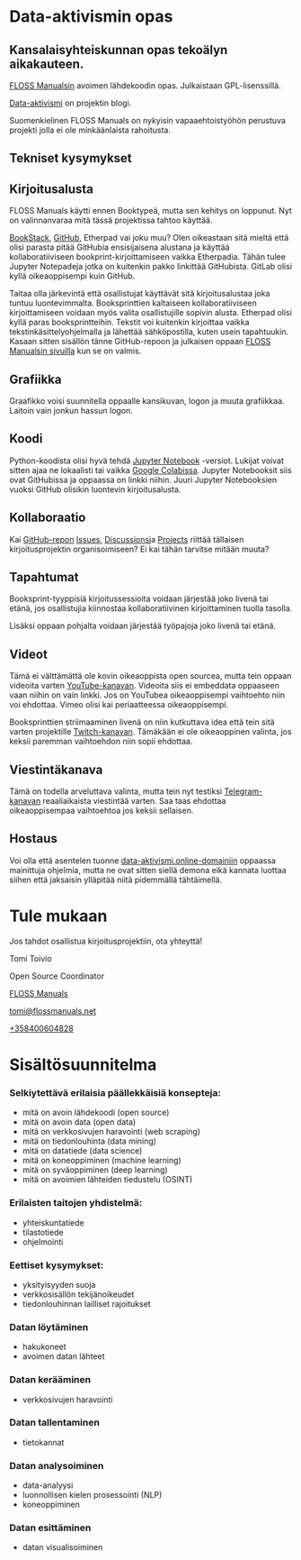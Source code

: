 # Data-aktivismin opas
## Kansalaisyhteiskunnan opas tekoälyn aikakauteen.

[FLOSS Manualsin](https://fi.flossmanuals.net) avoimen lähdekoodin opas. Julkaistaan GPL-lisenssillä. 

[Data-aktivismi](https://data-aktivismi.online) on projektin blogi.

Suomenkielinen FLOSS Manuals on nykyisin vapaaehtoistyöhön perustuva projekti jolla ei ole minkäänlaista rahoitusta. 

## Tekniset kysymykset

## Kirjoitusalusta

FLOSS Manuals käytti ennen Booktypeä, mutta sen kehitys on loppunut. Nyt on valinnanvaraa mitä tässä projektissa tahtoo käyttää.

[BookStack](https://bookstack.datatiede.org/books/data-aktivistin-opas), [GitHub](https://github.com/TomiToivio/data-aktivismin-opas), Etherpad vai joku muu? Olen oikeastaan sitä mieltä että olisi parasta pitää GitHubia ensisijaisena alustana ja käyttää kollaboratiiviseen bookprint-kirjoittamiseen vaikka Etherpadia. Tähän tulee Jupyter Notepadeja jotka on kuitenkin pakko linkittää GitHubista. GitLab olisi kyllä oikeaoppisempi kuin GitHub.

Taitaa olla järkevintä että osallistujat käyttävät sitä kirjoitusalustaa joka tuntuu luontevimmalta. Booksprinttien kaltaiseen kollaboratiiviseen kirjoittamiseen voidaan myös valita osallistujille sopivin alusta. Etherpad olisi kyllä paras booksprintteihin. Tekstit voi kuitenkin kirjoittaa vaikka tekstinkäsittelyohjelmalla ja lähettää sähköpostilla, kuten usein tapahtuukin. Kasaan sitten sisällön tänne GitHub-repoon ja julkaisen oppaan [FLOSS Manualsin sivuilla](https://fi.flossmanuals.net) kun se on valmis.

## Grafiikka

Graafikko voisi suunnitella oppaalle kansikuvan, logon ja muuta grafiikkaa. Laitoin vain jonkun hassun logon. 

## Koodi

Python-koodista olisi hyvä tehdä [Jupyter Notebook](https://jupyter.org/) -versiot. Lukijat voivat sitten ajaa ne lokaalisti tai vaikka [Google Colabissa](https://colab.google/). Jupyter Notebooksit siis ovat GitHubissa ja oppaassa on linkki niihin. Juuri Jupyter Notebooksien vuoksi GitHub olisikin luontevin kirjoitusalusta.

## Kollaboraatio

Kai [GitHub-repon](https://github.com/TomiToivio/data-aktivismin-opas) [Issues](https://github.com/TomiToivio/data-aktivismin-opas/issues), [Discussions](https://github.com/TomiToivio/data-aktivismin-opas/discussions)ja [Projects](https://github.com/TomiToivio/data-aktivismin-opas/projects) riittää tällaisen kirjoitusprojektin organisoimiseen? Ei kai tähän tarvitse mitään muuta? 

## Tapahtumat

Booksprint-tyyppisiä kirjoitussessioita voidaan järjestää joko livenä tai etänä, jos osallistujia kiinnostaa kollaboratiivinen kirjoittaminen tuolla tasolla. 

Lisäksi oppaan pohjalta voidaan järjestää työpajoja joko livenä tai etänä. 

## Videot

Tämä ei välttämättä ole kovin oikeaoppista open sourcea, mutta tein oppaan videoita varten [YouTube-kanavan](https://www.youtube.com/channel/UC9rVF6eoQuQPiCxio679InQ). Videoita siis ei embeddata oppaaseen vaan niihin on vain linkki. Jos on YouTubea oikeaoppisempi vaihtoehto niin voi ehdottaa. Vimeo olisi kai periaatteessa oikeaoppisempi.

Booksprinttien striimaaminen livenä on niin kutkuttava idea että tein sitä varten projektille [Twitch-kanavan](https://www.twitch.tv/dataaktivismi). Tämäkään ei ole oikeaoppinen valinta, jos keksii paremman vaihtoehdon niin sopii ehdottaa.

## Viestintäkanava

Tämä on todella arveluttava valinta, mutta tein nyt testiksi [Telegram-kanavan](https://t.me/dataaktivismi) reaaliaikaista viestintää varten. Saa taas ehdottaa oikeaoppisempaa vaihtoehtoa jos keksii sellaisen.

## Hostaus

Voi olla että asentelen tuonne [data-aktivismi.online-domainiin](https://data-aktivismi.online) oppaassa mainittuja ohjelmia, mutta ne ovat sitten siellä demona eikä kannata luottaa siihen että jaksaisin ylläpitää niitä pidemmällä tähtäimellä.

# Tule mukaan

Jos tahdot osallistua kirjoitusprojektiin, ota yhteyttä! 

Tomi Toivio

Open Source Coordinator

[FLOSS Manuals](https://fi.flossmanuals.net)

[tomi@flossmanuals.net](mailto:tomi@flossmanuals.net)

[+358400604828](tel:+358400604828)

# Sisältösuunnitelma

### Selkiytettävä erilaisia päällekkäisiä konsepteja:

* mitä on avoin lähdekoodi (open source)
* mitä on avoin data (open data)
* mitä on verkkosivujen haravointi (web scraping)
* mitä on tiedonlouhinta (data mining)
* mitä on datatiede (data science)
* mitä on koneoppiminen (machine learning)
* mitä on syväoppiminen (deep learning)
* mitä on avoimien lähteiden tiedustelu (OSINT)

### Erilaisten taitojen yhdistelmä:

* yhteiskuntatiede
* tilastotiede
* ohjelmointi

### Eettiset kysymykset:

* yksityisyyden suoja
* verkkosisällön tekijänoikeudet
* tiedonlouhinnan lailliset rajoitukset

### Datan löytäminen

* hakukoneet
* avoimen datan lähteet

### Datan kerääminen

* verkkosivujen haravointi

### Datan tallentaminen

* tietokannat

### Datan analysoiminen

* data-analyysi
* luonnollisen kielen prosessointi (NLP)
* koneoppiminen

### Datan esittäminen

* datan visualisoiminen
